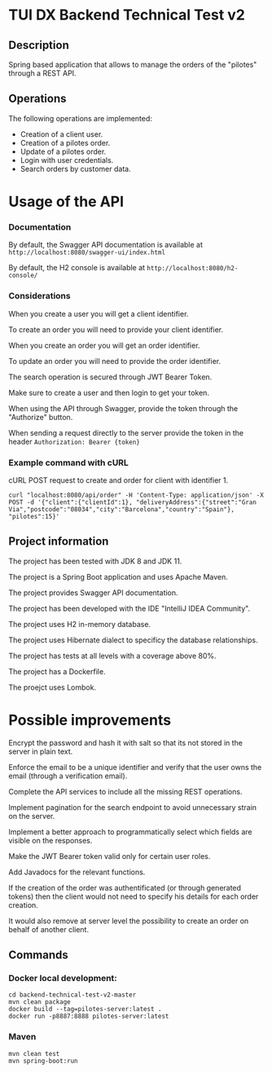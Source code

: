 # TUI DX Backend Technical Test v2

## Description
Spring based application that allows to manage the orders of the "pilotes" through a REST API.

## Operations
The following operations are implemented:
- Creation of a client user.
- Creation of a pilotes order.
- Update of a pilotes order.
- Login with user credentials.
- Search orders by customer data.

# Usage of the API
### Documentation
By default, the Swagger API documentation is available at `http://localhost:8080/swagger-ui/index.html`

By default, the H2 console is available at `http://localhost:8080/h2-console/`

### Considerations
When you create a user you will get a client identifier.

To create an order you will need to provide your client identifier.

When you create an order you will get an order identifier.

To update an order you will need to provide the order identifier.

The search operation is secured through JWT Bearer Token.

Make sure to  create a user and then login to get your token.

When using the API through Swagger, provide the token through the "Authorize" button.

When sending a request directly to the server provide the token in the header `Authorization: Bearer {token}`

### Example command with cURL
cURL POST request to create and order for client with identifier 1.

`curl "localhost:8080/api/order" -H 'Content-Type: application/json' -X POST -d '{"client":{"clientId":1}, "deliveryAddress":{"street":"Gran Via","postcode":"08034","city":"Barcelona","country":"Spain"}, "pilotes":15}'`

## Project information
The project has been tested with JDK 8 and JDK 11. 

The project is a Spring Boot application and uses Apache Maven.

The project provides Swagger API documentation.

The project has been developed with the IDE "IntelliJ IDEA Community".

The project uses H2 in-memory database.

The project uses Hibernate dialect to specificy the database relationships.

The project has tests at all levels with a coverage above 80%.

The project has a Dockerfile.

The proejct uses Lombok.

# Possible improvements
Encrypt the password and hash it with salt so that its not stored in the server in plain text.

Enforce the email to be a unique identifier and verify that the user owns the email (through a verification email).

Complete the API services to include all the missing REST operations.

Implement pagination for the search endpoint to avoid unnecessary strain on the server.

Implement a better approach to programmatically select which fields are visible on the responses.

Make the JWT Bearer token valid only for certain user roles.

Add Javadocs for the relevant functions.

If the creation of the order was authentificated (or through generated tokens) then the client would not need to specify his details for each order creation. 

It would also remove at server level the possibility to create an order on behalf of another client.

## Commands
### Docker local development: 
```
cd backend-technical-test-v2-master
mvn clean package
docker build --tag=pilotes-server:latest .
docker run -p8887:8888 pilotes-server:latest
```
### Maven
```
mvn clean test
mvn spring-boot:run
```
